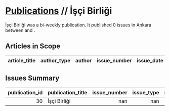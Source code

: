 # [Publications](firstlevel_publications.md) // İşçi Birliği

İşçi Birliği was a bi-weekly publication. It published 0 issues in Ankara between  and .

## Articles in Scope

| article_title   | author_type   | author   | issue_number   | issue_date   | pages   |
|-----------------|---------------|----------|----------------|--------------|---------|

## Issues Summary

|   publication_id | publication_title   |   issue_number |   issue_type |   issue_year |   issue_month |   issue_day |   printing_house_name |
|-----------------:|:--------------------|---------------:|-------------:|-------------:|--------------:|------------:|----------------------:|
|               30 | İşçi Birliği        |            nan |          nan |          nan |           nan |         nan |                   nan |